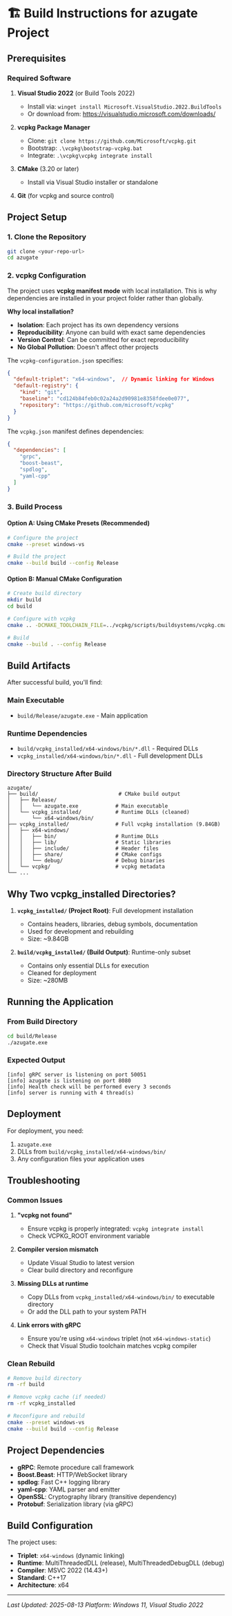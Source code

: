 # 🏗️ Build Instructions for azugate Project

## Prerequisites

### Required Software
1. **Visual Studio 2022** (or Build Tools 2022)
   - Install via: `winget install Microsoft.VisualStudio.2022.BuildTools`
   - Or download from: https://visualstudio.microsoft.com/downloads/

2. **vcpkg Package Manager**
   - Clone: `git clone https://github.com/Microsoft/vcpkg.git`
   - Bootstrap: `.\vcpkg\bootstrap-vcpkg.bat`
   - Integrate: `.\vcpkg\vcpkg integrate install`

3. **CMake** (3.20 or later)
   - Install via Visual Studio installer or standalone

4. **Git** (for vcpkg and source control)

## Project Setup

### 1. Clone the Repository
```bash
git clone <your-repo-url>
cd azugate
```

### 2. vcpkg Configuration
The project uses **vcpkg manifest mode** with local installation. This is why dependencies are installed in your project folder rather than globally.

**Why local installation?**
- **Isolation**: Each project has its own dependency versions
- **Reproducibility**: Anyone can build with exact same dependencies
- **Version Control**: Can be committed for exact reproducibility
- **No Global Pollution**: Doesn't affect other projects

The `vcpkg-configuration.json` specifies:
```json
{
  "default-triplet": "x64-windows",  // Dynamic linking for Windows
  "default-registry": {
    "kind": "git",
    "baseline": "cd124b84feb0c02a24a2d90981e8358fdee0e077",
    "repository": "https://github.com/microsoft/vcpkg"
  }
}
```

The `vcpkg.json` manifest defines dependencies:
```json
{
  "dependencies": [
    "grpc",
    "boost-beast",
    "spdlog",
    "yaml-cpp"
  ]
}
```

### 3. Build Process

#### Option A: Using CMake Presets (Recommended)
```bash
# Configure the project
cmake --preset windows-vs

# Build the project
cmake --build build --config Release
```

#### Option B: Manual CMake Configuration
```bash
# Create build directory
mkdir build
cd build

# Configure with vcpkg
cmake .. -DCMAKE_TOOLCHAIN_FILE=../vcpkg/scripts/buildsystems/vcpkg.cmake

# Build
cmake --build . --config Release
```

## Build Artifacts

After successful build, you'll find:

### Main Executable
- `build/Release/azugate.exe` - Main application

### Runtime Dependencies
- `build/vcpkg_installed/x64-windows/bin/*.dll` - Required DLLs
- `vcpkg_installed/x64-windows/bin/*.dll` - Full development DLLs

### Directory Structure After Build
```
azugate/
├── build/                          # CMake build output
│   ├── Release/
│   │   └── azugate.exe            # Main executable
│   └── vcpkg_installed/           # Runtime DLLs (cleaned)
│       └── x64-windows/bin/
├── vcpkg_installed/               # Full vcpkg installation (9.84GB)
│   ├── x64-windows/
│   │   ├── bin/                   # Runtime DLLs
│   │   ├── lib/                   # Static libraries
│   │   ├── include/               # Header files
│   │   ├── share/                 # CMake configs
│   │   └── debug/                 # Debug binaries
│   └── vcpkg/                     # vcpkg metadata
└── ...
```

## Why Two vcpkg_installed Directories?

1. **`vcpkg_installed/` (Project Root)**: Full development installation
   - Contains headers, libraries, debug symbols, documentation
   - Used for development and rebuilding
   - Size: ~9.84GB

2. **`build/vcpkg_installed/` (Build Output)**: Runtime-only subset
   - Contains only essential DLLs for execution
   - Cleaned for deployment
   - Size: ~280MB

## Running the Application

### From Build Directory
```bash
cd build/Release
./azugate.exe
```

### Expected Output
```
[info] gRPC server is listening on port 50051
[info] azugate is listening on port 8080
[info] Health check will be performed every 3 seconds
[info] server is running with 4 thread(s)
```

## Deployment

For deployment, you need:
1. `azugate.exe`
2. DLLs from `build/vcpkg_installed/x64-windows/bin/`
3. Any configuration files your application uses

## Troubleshooting

### Common Issues

1. **"vcpkg not found"**
   - Ensure vcpkg is properly integrated: `vcpkg integrate install`
   - Check VCPKG_ROOT environment variable

2. **Compiler version mismatch**
   - Update Visual Studio to latest version
   - Clear build directory and reconfigure

3. **Missing DLLs at runtime**
   - Copy DLLs from `vcpkg_installed/x64-windows/bin/` to executable directory
   - Or add the DLL path to your system PATH

4. **Link errors with gRPC**
   - Ensure you're using `x64-windows` triplet (not `x64-windows-static`)
   - Check that Visual Studio toolchain matches vcpkg compiler

### Clean Rebuild
```bash
# Remove build directory
rm -rf build

# Remove vcpkg cache (if needed)
rm -rf vcpkg_installed

# Reconfigure and rebuild
cmake --preset windows-vs
cmake --build build --config Release
```

## Project Dependencies

- **gRPC**: Remote procedure call framework
- **Boost.Beast**: HTTP/WebSocket library
- **spdlog**: Fast C++ logging library
- **yaml-cpp**: YAML parser and emitter
- **OpenSSL**: Cryptography library (transitive dependency)
- **Protobuf**: Serialization library (via gRPC)

## Build Configuration

The project uses:
- **Triplet**: `x64-windows` (dynamic linking)
- **Runtime**: MultiThreadedDLL (release), MultiThreadedDebugDLL (debug)
- **Compiler**: MSVC 2022 (14.43+)
- **Standard**: C++17
- **Architecture**: x64

---
*Last Updated: 2025-08-13*
*Platform: Windows 11, Visual Studio 2022*
